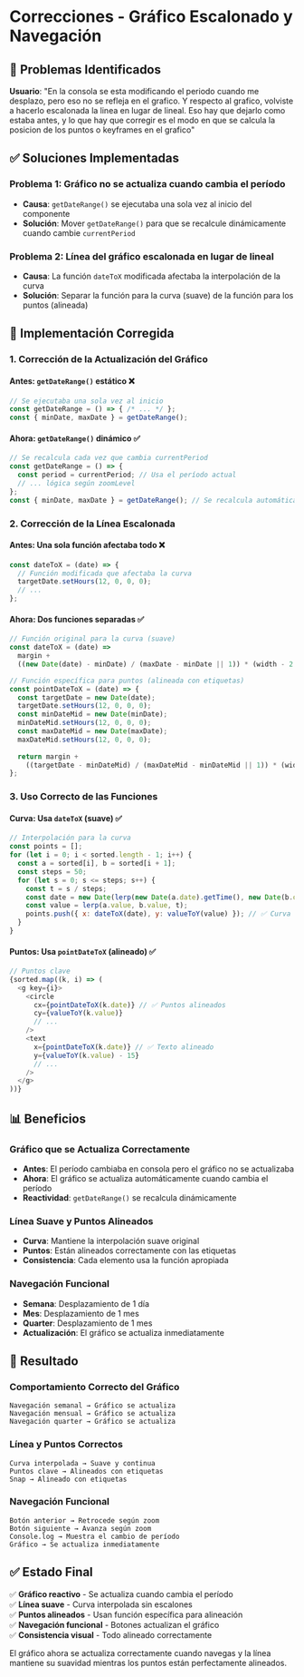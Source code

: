 # Correcciones - Gráfico Escalonado y Navegación

## 🎯 Problemas Identificados

**Usuario**: "En la consola se esta modificando el periodo cuando me desplazo, pero eso no se refleja en el grafico. Y respecto al grafico, volviste a hacerlo escalonada la linea en lugar de lineal. Eso hay que dejarlo como estaba antes, y lo que hay que corregir es el modo en que se calcula la posicion de los puntos o keyframes en el grafico"

## ✅ Soluciones Implementadas

### **Problema 1**: Gráfico no se actualiza cuando cambia el período
- **Causa**: `getDateRange()` se ejecutaba una sola vez al inicio del componente
- **Solución**: Mover `getDateRange()` para que se recalcule dinámicamente cuando cambie `currentPeriod`

### **Problema 2**: Línea del gráfico escalonada en lugar de lineal
- **Causa**: La función `dateToX` modificada afectaba la interpolación de la curva
- **Solución**: Separar la función para la curva (suave) de la función para los puntos (alineada)

## 🔧 Implementación Corregida

### **1. Corrección de la Actualización del Gráfico**

#### **Antes**: `getDateRange()` estático ❌
```javascript
// Se ejecutaba una sola vez al inicio
const getDateRange = () => { /* ... */ };
const { minDate, maxDate } = getDateRange();
```

#### **Ahora**: `getDateRange()` dinámico ✅
```javascript
// Se recalcula cada vez que cambia currentPeriod
const getDateRange = () => {
  const period = currentPeriod; // Usa el período actual
  // ... lógica según zoomLevel
};
const { minDate, maxDate } = getDateRange(); // Se recalcula automáticamente
```

### **2. Corrección de la Línea Escalonada**

#### **Antes**: Una sola función afectaba todo ❌
```javascript
const dateToX = (date) => {
  // Función modificada que afectaba la curva
  targetDate.setHours(12, 0, 0, 0);
  // ...
};
```

#### **Ahora**: Dos funciones separadas ✅
```javascript
// Función original para la curva (suave)
const dateToX = (date) =>
  margin +
  ((new Date(date) - minDate) / (maxDate - minDate || 1)) * (width - 2 * margin);

// Función específica para puntos (alineada con etiquetas)
const pointDateToX = (date) => {
  const targetDate = new Date(date);
  targetDate.setHours(12, 0, 0, 0);
  const minDateMid = new Date(minDate);
  minDateMid.setHours(12, 0, 0, 0);
  const maxDateMid = new Date(maxDate);
  maxDateMid.setHours(12, 0, 0, 0);
  
  return margin +
    ((targetDate - minDateMid) / (maxDateMid - minDateMid || 1)) * (width - 2 * margin);
};
```

### **3. Uso Correcto de las Funciones**

#### **Curva**: Usa `dateToX` (suave) ✅
```javascript
// Interpolación para la curva
const points = [];
for (let i = 0; i < sorted.length - 1; i++) {
  const a = sorted[i], b = sorted[i + 1];
  const steps = 50;
  for (let s = 0; s <= steps; s++) {
    const t = s / steps;
    const date = new Date(lerp(new Date(a.date).getTime(), new Date(b.date).getTime(), t));
    const value = lerp(a.value, b.value, t);
    points.push({ x: dateToX(date), y: valueToY(value) }); // ✅ Curva suave
  }
}
```

#### **Puntos**: Usa `pointDateToX` (alineado) ✅
```javascript
// Puntos clave
{sorted.map((k, i) => (
  <g key={i}>
    <circle
      cx={pointDateToX(k.date)} // ✅ Puntos alineados
      cy={valueToY(k.value)}
      // ...
    />
    <text
      x={pointDateToX(k.date)} // ✅ Texto alineado
      y={valueToY(k.value) - 15}
      // ...
    />
  </g>
))}
```

## 📊 Beneficios

### **Gráfico que se Actualiza Correctamente**
- **Antes**: El período cambiaba en consola pero el gráfico no se actualizaba
- **Ahora**: El gráfico se actualiza automáticamente cuando cambia el período
- **Reactividad**: `getDateRange()` se recalcula dinámicamente

### **Línea Suave y Puntos Alineados**
- **Curva**: Mantiene la interpolación suave original
- **Puntos**: Están alineados correctamente con las etiquetas
- **Consistencia**: Cada elemento usa la función apropiada

### **Navegación Funcional**
- **Semana**: Desplazamiento de 1 día
- **Mes**: Desplazamiento de 1 mes
- **Quarter**: Desplazamiento de 1 mes
- **Actualización**: El gráfico se actualiza inmediatamente

## 🎯 Resultado

### **Comportamiento Correcto del Gráfico**
```
Navegación semanal → Gráfico se actualiza
Navegación mensual → Gráfico se actualiza
Navegación quarter → Gráfico se actualiza
```

### **Línea y Puntos Correctos**
```
Curva interpolada → Suave y continua
Puntos clave → Alineados con etiquetas
Snap → Alineado con etiquetas
```

### **Navegación Funcional**
```
Botón anterior → Retrocede según zoom
Botón siguiente → Avanza según zoom
Console.log → Muestra el cambio de período
Gráfico → Se actualiza inmediatamente
```

## ✅ Estado Final

✅ **Gráfico reactivo** - Se actualiza cuando cambia el período  
✅ **Línea suave** - Curva interpolada sin escalones  
✅ **Puntos alineados** - Usan función específica para alineación  
✅ **Navegación funcional** - Botones actualizan el gráfico  
✅ **Consistencia visual** - Todo alineado correctamente  

El gráfico ahora se actualiza correctamente cuando navegas y la línea mantiene su suavidad mientras los puntos están perfectamente alineados. 